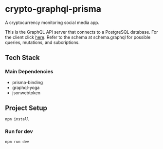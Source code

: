 # crypto-graphql-prisma
A cryptocurrency monitoring social media app. 

This is the GraphQL API server that connects to a PostgreSQL database. For the client click [here](https://github.com/hirokicodes/vue-crypto-dashboard). Refer to the schema at schema.graphql for possible queries, mutations, and subcriptions. 

## Tech Stack
### Main Dependencies
* prisma-binding
* graphql-yoga
* jsonwebtoken

## Project Setup
```
npm install
```

### Run for dev
```
npm run dev
```
